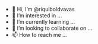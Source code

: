 - 👋 Hi, I’m @riquiboldvavas
- 👀 I’m interested in ...
- 🌱 I’m currently learning ...
- 💞️ I’m looking to collaborate on ...
- 📫 How to reach me ...

<!---
riquiboldvavas/riquiboldvavas is a ✨ special ✨ repository because its `README.md` (this file) appears on your GitHub profile.
You can click the Preview link to take a look at your changes.
--->
